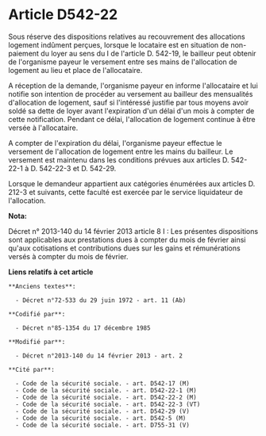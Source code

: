 # Article D542-22

Sous réserve des dispositions relatives au recouvrement des allocations logement indûment perçues, lorsque le locataire est
en situation de non-paiement du loyer au sens du I de l'article D. 542-19, le bailleur peut obtenir de l'organisme payeur le
versement entre ses mains de l'allocation de logement au lieu et place de l'allocataire. 

A réception de la demande, l'organisme payeur en informe l'allocataire et lui notifie son intention de procéder au versement
au bailleur des mensualités d'allocation de logement, sauf si l'intéressé justifie par tous moyens avoir soldé sa dette de
loyer avant l'expiration d'un délai   d'un mois à compter de cette notification. Pendant ce délai, l'allocation de logement
continue à être versée à l'allocataire. 

A compter de l'expiration du délai, l'organisme payeur effectue le versement de l'allocation de logement entre les mains du
bailleur. Le versement est maintenu dans les conditions prévues aux articles D. 542-22-1 à D. 542-22-3 et D. 542-29. 

Lorsque le demandeur appartient aux catégories énumérées aux articles D. 212-3 et suivants, cette faculté est exercée par le
service liquidateur de l'allocation.

**Nota:**

Décret n° 2013-140 du 14 février 2013 article 8 I : Les présentes dispositions sont applicables aux prestations dues à
compter du mois de février ainsi qu'aux cotisations et contributions dues sur les gains et rémunérations versés à compter du
mois de février.

**Liens relatifs à cet article**

	**Anciens textes**:

	  - Décret n°72-533 du 29 juin 1972 - art. 11 (Ab)

	**Codifié par**:

	  - Décret n°85-1354 du 17 décembre 1985

	**Modifié par**:

	  - Décret n°2013-140 du 14 février 2013 - art. 2

	**Cité par**:

	  - Code de la sécurité sociale. - art. D542-17 (M)
	  - Code de la sécurité sociale. - art. D542-22-1 (M)
	  - Code de la sécurité sociale. - art. D542-22-2 (M)
	  - Code de la sécurité sociale. - art. D542-22-3 (VT)
	  - Code de la sécurité sociale. - art. D542-29 (V)
	  - Code de la sécurité sociale. - art. D542-5 (M)
	  - Code de la sécurité sociale. - art. D755-31 (V)
